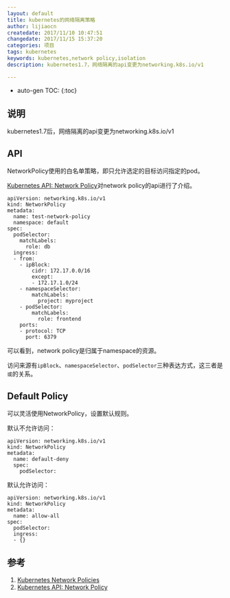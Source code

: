 ```yaml
---
layout: default
title: kubernetes的网络隔离策略
author: lijiaocn
createdate: 2017/11/10 10:47:51
changedate: 2017/11/15 15:37:20
categories: 项目
tags: kubernetes
keywords: kubernetes,network policy,isolation
description: kubernetes1.7，网络隔离的api变更为networking.k8s.io/v1

---
```


* auto-gen TOC:
{:toc}

## 说明

kubernetes1.7后，网络隔离的api变更为networking.k8s.io/v1

## API

NetworkPolicy使用的白名单策略，即只允许选定的目标访问指定的pod。

[Kubernetes API: Network Policy][2]对network policy的api进行了介绍。

	apiVersion: networking.k8s.io/v1
	kind: NetworkPolicy
	metadata:
	  name: test-network-policy
	  namespace: default
	spec:
	  podSelector:
	    matchLabels:
	      role: db
	  ingress:
	  - from:
	    - ipBlock:
	        cidr: 172.17.0.0/16
	        except:
	        - 172.17.1.0/24
	    - namespaceSelector:
	        matchLabels:
	          project: myproject
	    - podSelector:
	        matchLabels:
	          role: frontend
	    ports:
	    - protocol: TCP
	      port: 6379

可以看到，network policy是归属于namespace的资源。

访问来源有`ipBlock`、`namespaceSelector`、`podSelector`三种表达方式，这三者是`或`的关系。

## Default Policy

可以灵活使用NetworkPolicy，设置默认规则。

默认不允许访问：

	apiVersion: networking.k8s.io/v1
	kind: NetworkPolicy
	metadata:
	  name: default-deny
	  spec:
	    podSelector:

默认允许访问：

	apiVersion: networking.k8s.io/v1
	kind: NetworkPolicy
	metadata:
	  name: allow-all
	spec:
	  podSelector:
	  ingress:
	  - {}

## 参考

1. [Kubernetes Network Policies][1]
2. [Kubernetes API: Network Policy][2]

[1]: https://v1-7.docs.kubernetes.io/docs/concepts/services-networking/network-policies/  "Kubernetes Network Policies" 
[2]: https://v1-7.docs.kubernetes.io/docs/api-reference/v1.7/#networkpolicy-v1-networking "Kubernetes API: Network Policy"
